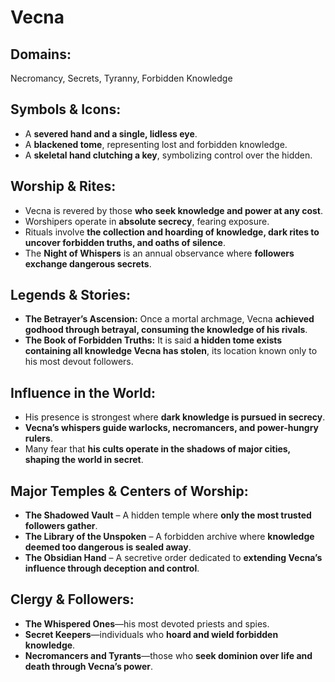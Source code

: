 # Vecna  

## **Domains:**  
Necromancy, Secrets, Tyranny, Forbidden Knowledge  

## **Symbols & Icons:**  
- A **severed hand and a single, lidless eye**.  
- A **blackened tome**, representing lost and forbidden knowledge.  
- A **skeletal hand clutching a key**, symbolizing control over the hidden.  

## **Worship & Rites:**  
- Vecna is revered by those **who seek knowledge and power at any cost**.  
- Worshipers operate in **absolute secrecy**, fearing exposure.  
- Rituals involve **the collection and hoarding of knowledge, dark rites to uncover forbidden truths, and oaths of silence**.  
- The **Night of Whispers** is an annual observance where **followers exchange dangerous secrets**.  

## **Legends & Stories:**  
- **The Betrayer’s Ascension:** Once a mortal archmage, Vecna **achieved godhood through betrayal, consuming the knowledge of his rivals**.  
- **The Book of Forbidden Truths:** It is said **a hidden tome exists containing all knowledge Vecna has stolen**, its location known only to his most devout followers.  

## **Influence in the World:**  
- His presence is strongest where **dark knowledge is pursued in secrecy**.  
- **Vecna’s whispers guide warlocks, necromancers, and power-hungry rulers**.  
- Many fear that **his cults operate in the shadows of major cities, shaping the world in secret**.  

## **Major Temples & Centers of Worship:**  
- **The Shadowed Vault** – A hidden temple where **only the most trusted followers gather**.  
- **The Library of the Unspoken** – A forbidden archive where **knowledge deemed too dangerous is sealed away**.  
- **The Obsidian Hand** – A secretive order dedicated to **extending Vecna’s influence through deception and control**.  

## **Clergy & Followers:**  
- **The Whispered Ones**—his most devoted priests and spies.  
- **Secret Keepers**—individuals who **hoard and wield forbidden knowledge**.  
- **Necromancers and Tyrants**—those who **seek dominion over life and death through Vecna’s power**.  

